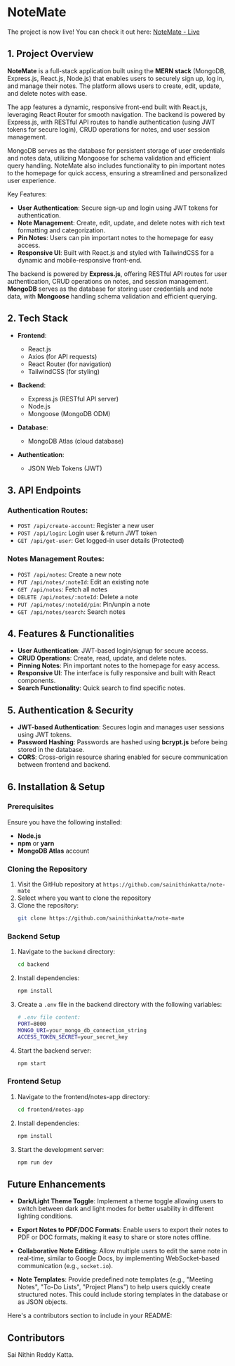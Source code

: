 # NoteMate

The project is now live! You can check it out here: [NoteMate - Live](https://note-mate-zeta.vercel.app/)

## 1. Project Overview

**NoteMate** is a full-stack application built using the **MERN stack** (MongoDB, Express.js, React.js, Node.js) that enables users to securely sign up, log in, and manage their notes. The platform allows users to create, edit, update, and delete notes with ease.

The app features a dynamic, responsive front-end built with React.js, leveraging React Router for smooth navigation. The backend is powered by Express.js, with RESTful API routes to handle authentication (using JWT tokens for secure login), CRUD operations for notes, and user session management.

MongoDB serves as the database for persistent storage of user credentials and notes data, utilizing Mongoose for schema validation and efficient query handling. NoteMate also includes functionality to pin important notes to the homepage for quick access, ensuring a streamlined and personalized user experience.

Key Features:
- **User Authentication**: Secure sign-up and login using JWT tokens for authentication.
- **Note Management**: Create, edit, update, and delete notes with rich text formatting and categorization.
- **Pin Notes**: Users can pin important notes to the homepage for easy access.
- **Responsive UI**: Built with React.js and styled with TailwindCSS for a dynamic and mobile-responsive front-end.

The backend is powered by **Express.js**, offering RESTful API routes for user authentication, CRUD operations on notes, and session management. **MongoDB** serves as the database for storing user credentials and note data, with **Mongoose** handling schema validation and efficient querying.

## 2. Tech Stack

- **Frontend**: 
  - React.js
  - Axios (for API requests)
  - React Router (for navigation)
  - TailwindCSS (for styling)

- **Backend**:
  - Express.js (RESTful API server)
  - Node.js
  - Mongoose (MongoDB ODM)

- **Database**:
  - MongoDB Atlas (cloud database)

- **Authentication**:
  - JSON Web Tokens (JWT)

## 3. API Endpoints

### Authentication Routes:
- `POST /api/create-account`: Register a new user
- `POST /api/login`: Login user & return JWT token
- `GET /api/get-user`: Get logged-in user details (Protected)

### Notes Management Routes:
- `POST /api/notes`: Create a new note
- `PUT /api/notes/:noteId`: Edit an existing note
- `GET /api/notes`: Fetch all notes
- `DELETE /api/notes/:noteId`: Delete a note
- `PUT /api/notes/:noteId/pin`: Pin/unpin a note
- `GET /api/notes/search`: Search notes

## 4. Features & Functionalities

- **User Authentication**: JWT-based login/signup for secure access.
- **CRUD Operations**: Create, read, update, and delete notes.
- **Pinning Notes**: Pin important notes to the homepage for easy access.
- **Responsive UI**: The interface is fully responsive and built with React components.
- **Search Functionality**: Quick search to find specific notes.

## 5. Authentication & Security

- **JWT-based Authentication**: Secures login and manages user sessions using JWT tokens.
- **Password Hashing**: Passwords are hashed using **bcrypt.js** before being stored in the database.
- **CORS**: Cross-origin resource sharing enabled for secure communication between frontend and backend.

## 6. Installation & Setup

### Prerequisites

Ensure you have the following installed:
- **Node.js**
- **npm** or **yarn**
- **MongoDB Atlas** account


### Cloning the Repository

1. Visit the GitHub repository at `https://github.com/sainithinkatta/note-mate`
2. Select where you want to clone the repository
3. Clone the repository:
   ```bash
   git clone https://github.com/sainithinkatta/note-mate
   ```

### Backend Setup
1. Navigate to the `backend` directory:
   ```bash
   cd backend
   ```

2. Install dependencies:
   ```bash
   npm install
   ```

3. Create a `.env` file in the backend directory with the following variables:
   ```bash
   # .env file content:
   PORT=8000
   MONGO_URI=your_mongo_db_connection_string
   ACCESS_TOKEN_SECRET=your_secret_key
   ```

4. Start the backend server:
   ```bash
   npm start
   ```

### Frontend Setup
1. Navigate to the frontend/notes-app directory:
   ```bash
   cd frontend/notes-app
   ```

2. Install dependencies:
   ```bash
   npm install
   ```

3. Start the development server:
   ```bash
   npm run dev
   ```


## Future Enhancements

* **Dark/Light Theme Toggle**: Implement a theme toggle allowing users to switch between dark and light modes for better usability in different lighting conditions.

* **Export Notes to PDF/DOC Formats**: Enable users to export their notes to PDF or DOC formats, making it easy to share or store notes offline. 

* **Collaborative Note Editing**: Allow multiple users to edit the same note in real-time, similar to Google Docs, by implementing WebSocket-based communication (e.g., `socket.io`).

* **Note Templates**: Provide predefined note templates (e.g., "Meeting Notes", "To-Do Lists", "Project Plans") to help users quickly create structured notes. This could include storing templates in the database or as JSON objects.

Here's a contributors section to include in your README:

## Contributors
Sai Nithin Reddy Katta.
